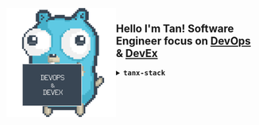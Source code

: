 
<img align="left" alt="DevOps & DevEx Gopher" src="./assets/gophergif.gif" width="220px"/>

## Hello I'm Tan! Software Engineer focus on [DevOps](https://about.gitlab.com/topics/devops/) & [DevEx](https://microsoft.github.io/code-with-engineering-playbook/developer-experience)

<details align="left">
<summary> <b> <samp> tanx-stack </samp></b></summary>
<p align="left">
  <img src="https://skillicons.dev/icons?i=python,go,ts,rails" width="100px" />
</p>
<p align="left">
  <img src="https://skillicons.dev/icons?i=,kubernetes,docker," width="100px" />
</p>
<p align="left">
  <img src="https://skillicons.dev/icons?i=,gcp,linux," width="100px" />
</p>

</details>